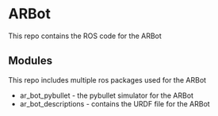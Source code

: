 # ARBot	

This repo contains the ROS code for the ARBot


## Modules

This repo includes multiple ros packages used for the ARBot

- ar_bot_pybullet - the pybullet simulator for the ARBot
- ar_bot_descriptions - contains the URDF file for the ARBot

